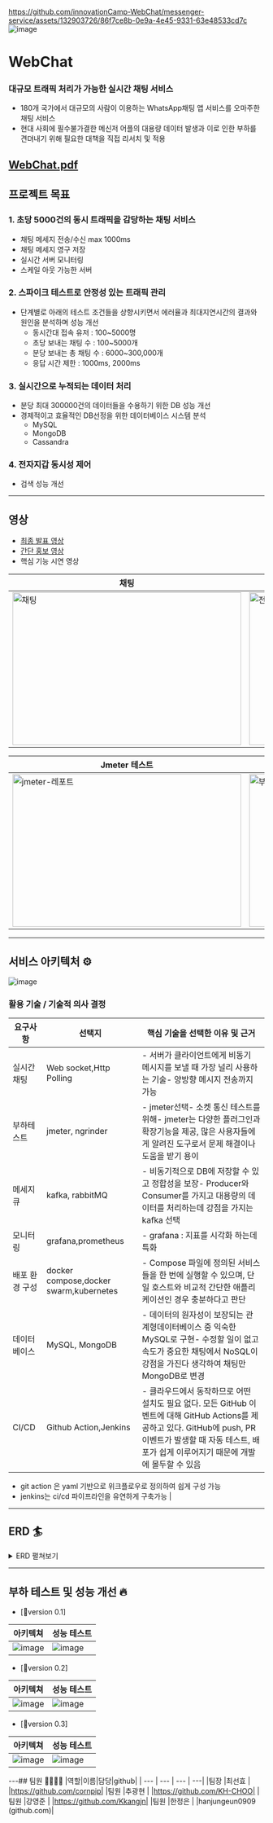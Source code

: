 
https://github.com/innovationCamp-WebChat/messenger-service/assets/132903726/86f7ce8b-0e9a-4e45-9331-63e48533cd7c
![image](https://github.com/innovationCamp/messenger-service/assets/132903726/65141935-2590-4aaf-98b3-561a88d44bf4)

# WebChat
### 대규모 트래픽 처리가 가능한 실시간 채팅 서비스
- 180개 국가에서 대규모의 사람이 이용하는 WhatsApp채팅 앱 서비스를 오마주한 채팅 서비스
- 현대 사회에 필수불가결한 메신저 어플의 대용량 데이터 발생과 이로 인한 부하를 견뎌내기 위해 필요한 대책을 직접 리서치 및 적용

[WebChat.pdf](https://github.com/innovationCamp/messenger-service/files/12566998/WebChat.pdf)
---
## 프로젝트 목표
### 1. 초당 5000건의 동시 트래픽을 감당하는 채팅 서비스
- 채팅 메세지 전송/수신 max 1000ms
- 채팅 메세지 영구 저장
- 실시간 서버 모니터링
- 스케일 아웃 가능한 서버

### 2. 스파이크 테스트로 안정성 있는 트래픽 관리
- 단계별로 아래의 테스트 조건들을 상향시키면서 에러율과 최대지연시간의 결과와 원인을 분석하며 성능 개선
    - 동시간대 접속 유저 : 100~5000명
    - 초당 보내는 채팅 수 : 100~5000개
    - 분당 보내는 총 채팅 수 : 6000~300,000개
    - 응답 시간 제한 : 1000ms, 2000ms

### 3. 실시간으로 누적되는 데이터 처리
- 분당 최대 300000건의 데이터들을 수용하기 위한 DB 성능 개선
- 경제적이고 효율적인 DB선정을 위한 데이터베이스 시스템 분석
    - MySQL
    - MongoDB
    - Cassandra

### 4. 전자지갑 동시성 제어
- 검색 성능 개선

---
## 영상
- [최종 발표 영상](https://youtu.be/5LnQwj8_g30)
- [간단 홍보 영상](https://youtu.be/uscni2WGS4U)
- 핵심 기능 시연 영상

| 채팅 | 전자지갑 |
|---|---|
|<img src="https://github.com/innovationCamp-WebChat/messenger-service/assets/132903726/359d9fff-f095-40bc-8477-423a6797acc3" alt="채팅" width="450" height="300">|<img src="https://github.com/innovationCamp-WebChat/messenger-service/assets/132903726/60081942-aa29-40bd-aa87-30ec767617f3" alt="전자지갑" width="450" height="300">|

| Jmeter 테스트 | 모니터링 |
|---|---|
|<img src="https://github.com/innovationCamp-WebChat/messenger-service/assets/132903726/57300f9d-79fe-48b2-a028-1cdc5a5375bf" alt="jmeter-레포트" width="450" height="300">|<img src="https://github.com/innovationCamp-WebChat/messenger-service/assets/132903726/97956b46-bebc-49ca-8d11-73e8fae72674" alt="부하 테스트 시작" width="450" height="300">|

---
## 서비스 아키텍처 ⚙️
![image](https://github.com/innovationCamp/messenger-service/assets/132903726/46c5fd2e-75f5-4704-8e13-713bce2d793d)

### 활용 기술 / 기술적 의사 결정

| 요구사항 | 선택지 | 핵심 기술을 선택한 이유 및 근거  |
| --- | --- | --- |
| 실시간 채팅 | Web socket,Http Polling | - 서버가 클라이언트에게 비동기 메시지를 보낼 때 가장 널리 사용하는 기술- 양방향 메시지 전송까지 가능 |
| 부하테스트 | jmeter, ngrinder | - jmeter선택- 소켓 통신 테스트를 위해- jmeter는 다양한 플러그인과 확장기능을 제공,   많은 사용자들에게 알려진 도구로서 문제 해결이나   도움을 받기 용이 |
| 메세지 큐 | kafka, rabbitMQ | - 비동기적으로 DB에 저장할 수 있고 정합성을 보장- Producer와 Consumer를 가지고 대용량의 데이터를 처리하는데 강점을 가지는 kafka 선택 |
| 모니터링 | grafana,prometheus | - grafana : 지표를 시각화 하는데 특화 |
| 배포 환경 구성 | docker compose,docker swarm,kubernetes | - Compose 파일에 정의된 서비스들을 한 번에 실행할 수 있으며, 단일 호스트와 비교적 간단한 애플리케이션인 경우 충분하다고 판단 |
| 데이터베이스 | MySQL, MongoDB | - 데이터의 원자성이 보장되는 관계형데이터베이스 중 익숙한 MySQL로 구현- 수정할 일이 없고 속도가 중요한 채팅에서 NoSQL이 강점을 가진다 생각하여 채팅만 MongoDB로 변경 |
| CI/CD | Github Action,Jenkins | - 클라우드에서 동작하므로 어떤 설치도 필요 없다. 모든 GitHub 이벤트에 대해 GitHub Actions를 제공하고 있다. GitHub에 push, PR 이벤트가 발생할 때 자동 테스트, 배포가 쉽게 이루어지기 때문에 개발에 몰두할 수 있음
- git action 은 yaml 기반으로 위크플로우로 정의하여 쉽게 구성 가능
- jenkins는 ci/cd 파이프라인을 유연하게 구축가능 |


---
## ERD 🏄
<details>
    <summary>ERD 펼쳐보기</summary>
    [<img src="https://drive.google.com/file/d/1tyw0lz4LS69rVJofofqzTM7UFXcJphMI/view?usp=sharing" alt="erd">](https://drive.google.com/file/d/1tyw0lz4LS69rVJofofqzTM7UFXcJphMI/view?usp=sharing)
</details>

---
## 부하 테스트 및 성능 개선 🔥
- [🐬version 0.1]

|아키텍쳐|성능 테스트|
|---|---|
|![image](https://github.com/innovationCamp/messenger-service/assets/132903726/5cfa0b71-0c7f-4142-a87d-371666f3058e)|![image](https://github.com/innovationCamp/messenger-service/assets/132903726/fac33992-db00-4aa0-a82f-871f6bd657a1)|

- [🐒version 0.2]

|아키텍쳐|성능 테스트|
|---|---|
|![image](https://github.com/innovationCamp/messenger-service/assets/132903726/db7ed7e0-616d-43fa-ad15-aba843b599ad)|![image](https://github.com/innovationCamp/messenger-service/assets/132903726/ed60c12c-5a37-4cbc-a97d-19dd0b96d8e2)|

- [🐅version 0.3]

|아키텍쳐|성능 테스트|
|---|---|
|![image](https://github.com/innovationCamp/messenger-service/assets/132903726/95a2d210-fd01-417a-afce-bad1db2ef325)|![image](https://github.com/innovationCamp/messenger-service/assets/132903726/de71fce0-8af1-432e-856d-ecc8bf126f86)|

---## 팀원 👨‍👩‍👦‍👦
|역할|이름|담당|github|
| --- | --- | --- | ---|
|팀장	|최선효	| 	|https://github.com/cornpip|
|팀원	|추광현	| 	|https://github.com/KH-CHOO|
|팀원	|강영준	| 	|https://github.com/Kkangjn|
|팀원	|한정은	| 	|hanjungeun0909 (github.com)|
